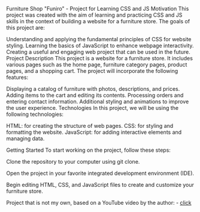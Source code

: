 Furniture Shop "Funiro" - Project for Learning CSS and JS
Motivation
This project was created with the aim of learning and practicing CSS and JS skills in the context of building a website for a furniture store. The goals of this project are:

Understanding and applying the fundamental principles of CSS for website styling.
Learning the basics of JavaScript to enhance webpage interactivity.
Creating a useful and engaging web project that can be used in the future.
Project Description
This project is a website for a furniture store. It includes various pages such as the home page, furniture category pages, product pages, and a shopping cart. The project will incorporate the following features:

Displaying a catalog of furniture with photos, descriptions, and prices.
Adding items to the cart and editing its contents.
Processing orders and entering contact information.
Additional styling and animations to improve the user experience.
Technologies
In this project, we will be using the following technologies:

HTML: for creating the structure of web pages.
CSS: for styling and formatting the website.
JavaScript: for adding interactive elements and managing data.

Getting Started
To start working on the project, follow these steps:

Clone the repository to your computer using git clone.

Open the project in your favorite integrated development environment (IDE).

Begin editing HTML, CSS, and JavaScript files to create and customize your furniture store.


Project that is not my own, based on a YouTube video by the author:  - <a href="https://youtu.be/3z7TRd7tzhE">click</a>

